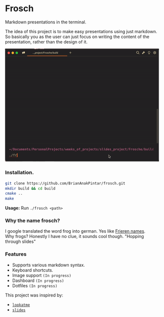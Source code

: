 # Frosch

Markdown presentations in the terminal.

The idea of this project is to make easy presentations using just markdown.
So basically you as the user can just focus on writing the content of the presentation,
rather than the design of it.

<p align="center">
  <img src="./docs/frosch_warp.gif?raw=true" alt="Example presentation." />
</p>

### Installation.
```bash
git clone https://github.com/BrianAnakPintar/frosch.git
mkdir build && cd build
cmake ..
make
```
**Usage:**
Run `./frosch <path>`

### Why the name frosch?
I google translated the word frog into german. Yes like [Frieren names](https://en.wikipedia.org/wiki/List_of_Frieren_characters#:~:text=The%20character%20names%20are%20all%20German%20words).  
Why frogs? Honestly I have no clue, it sounds cool though. "Hopping through slides"

### Features
- Supports various markdown syntax.
- Keyboard shortcuts.
- Image support `(In progress)`
- Dashboard `(In progress)`
- Dotfiles `(In progress)`

This project was inspired by:
* [`lookatme`](https://github.com/d0c-s4vage/lookatme)
* [`slides`](https://github.com/maaslalani/slides)
